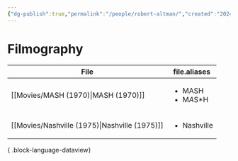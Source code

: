 ```yaml
---
{"dg-publish":true,"permalink":"/people/robert-altman/","created":"2024-06-17","updated":"2025-03-13"}
---
```



# Filmography

| File                                             | file.aliases                           |
| ------------------------------------------------ | -------------------------------------- |
| [[Movies/MASH (1970)\|MASH (1970)]]           | <ul><li>MASH</li><li>M*A*S*H</li></ul> |
| [[Movies/Nashville (1975)\|Nashville (1975)]] | <ul><li>Nashville</li></ul>            |

{ .block-language-dataview}
